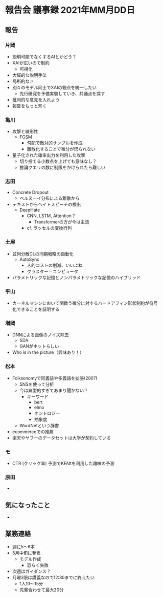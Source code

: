 # 報告会 議事録 2021年MM月DD日

## 報告

### 片岡
- 説明可能でなくするAIとかどう？
- XAIが広いので制約
    - 可視化
- 大域的な説明手法
- 局所的な〃
- 別々のモデル同士でXAIの観点を統一したい
    - 先行研究を予備実験していき、共通点を探す
- 批判的な意見を入れよう
- 報告をもっと短く

### 亀川
- 攻撃と線形性
    - FGSM
        - 勾配で敵対的サンプルを作成
        - 離散化することで微分が悟られない
- 量子化された確率出力を利用した攻撃
    - 切り捨てる小数点を上げても意味なし？
    - 推論クエリの数に制限をかけられたら難しい

### 志田
- Concrete Dropout
    - ベルヌーイ分布による離散から
- テキストからヘイトスピーチの検出
    - DeepHate
        - CNN, LSTM, Attention？
            - Transformerの方が今は主流
        - cf. ラッセルの変換行列

### 土屋
- 並列分散DLの同期戦略の自動化
    - AutoSync
        - 人的コストの削減、いいよね
        - クラスター＝コンピュータ
- パラメトリックな記憶とノンパラメトリックな記憶のハイブリッド


### 平山
- カーネルマシンにおいて関数う微分に対するハードアフィン形状制約が符号化できることを証明する

### 増岡
- DNNによる画像のノイズ除去
    - SDA
    - GANがホットらしい
- Who is in the picture（興味あり！）

### 松本
- Folksonomyで同義語や多義語を拡張(2007)
    - SNSを使って分析
    - 今は典型的すぎてあまり聞かない？
        - キーワード
            - bert
            - elmo
            - オントロジー
            - 抽象度
    - WordNetという辞書
- ecommerceでの推薦
- 楽天やヤフーのデータセットは大学が契約している

### モ
- CTR (クリック率) 予測でKFAttを利用した趣味の予測

### 原田
- 

## 気になったこと
- 

## 業務連絡
- 週に5～6本
- 5月中旬に発表
    - モデル作成
        - 恐らく失敗
- 次週はガイダンス？
- 月曜3限は講義なので12:30までに終えたい
    - 1人10～15分
    - 先輩合わせて最大20分
